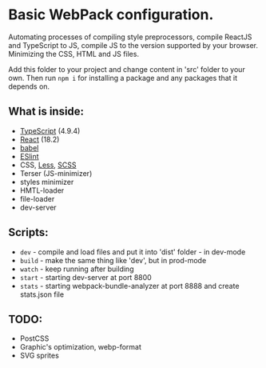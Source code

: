 # Basic WebPack configuration.

Automating processes of compiling style preprocessors, compile ReactJS
and TypeScript to JS, compile JS to the version supported by your browser.
Minimizing the CSS, HTML and JS files.

Add this folder to your project and change content in 'src' folder to your own. 
Then run ```npm i``` for installing a package and any packages that it depends on.

## What is inside:

- [TypeScript](https://www.typescriptlang.org/) (4.9.4)
- [React](https://reactjs.org/) (18.2)
- [babel](https://babeljs.io/)
- [ESlint](https://eslint.org/)
- CSS, [Less](https://lesscss.org/), [SCSS](https://sass-lang.com/)
- Terser (JS-minimizer)
- styles minimizer
- HMTL-loader
- file-loader
- dev-server

## Scripts:

- ```dev``` - compile and load files and put it into 'dist' folder - in dev-mode
- ```build``` - make the same thing like 'dev', but in prod-mode
- ```watch``` - keep running after building
- ```start``` - starting dev-server at port 8800
- ```stats``` - starting webpack-bundle-analyzer at port 8888 and create stats.json file

## TODO:

- PostCSS
- Graphic's optimization, webp-format
- SVG sprites